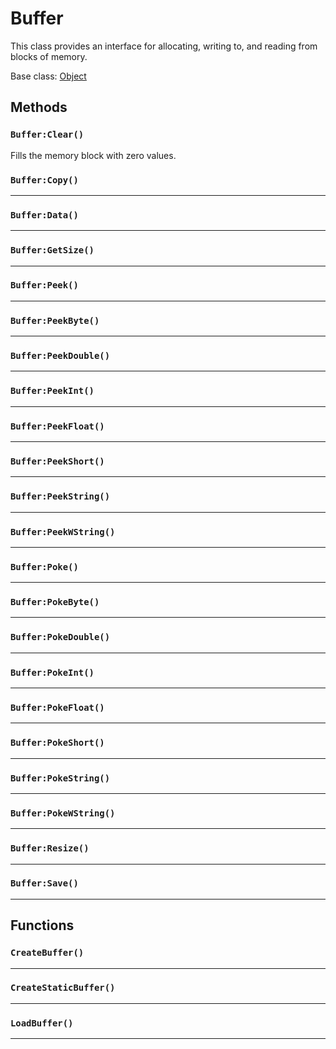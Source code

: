 # Buffer

This class provides an interface for allocating, writing to, and reading from blocks of memory.

Base class: [Object](Object.md)

## Methods

### `Buffer:Clear()`

Fills the memory block with zero values.

### `Buffer:Copy()`

---

### `Buffer:Data()`

---

### `Buffer:GetSize()`

---

### `Buffer:Peek()`

---

### `Buffer:PeekByte()`

---

### `Buffer:PeekDouble()`

---

### `Buffer:PeekInt()`

---

### `Buffer:PeekFloat()`

---

### `Buffer:PeekShort()`

---

### `Buffer:PeekString()`

---

### `Buffer:PeekWString()`

---

### `Buffer:Poke()`

---

### `Buffer:PokeByte()`

---

### `Buffer:PokeDouble()`

---

### `Buffer:PokeInt()`

---

### `Buffer:PokeFloat()`

---

### `Buffer:PokeShort()`

---

### `Buffer:PokeString()`

---

### `Buffer:PokeWString()`

---

### `Buffer:Resize()`

---

### `Buffer:Save()`

---

## Functions

### `CreateBuffer()`

---

### `CreateStaticBuffer()`

---

### `LoadBuffer()`

---